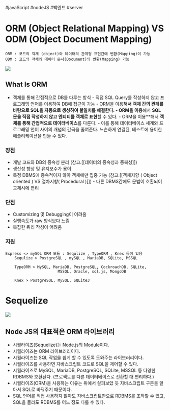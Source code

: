 #javaScript #nodeJS #백엔드 #server 

# ORM (Object Relational Mapping)  VS ODM (Object Document Mapping)
	ORM : 코드의 객체 (object)와 데이터의 관계형 표현간에 변환(Mapping)이 가능
	ODM : 코드의 객체와 데이터 문서(Document)의 변환(Mapping) 가능 
	
![](https://i.imgur.com/5IGKNhm.png)


## What Is ORM
- 객체를 통해 간접적으로 DB를 다루는 방식 
	  - 직접 SQL Query를 작성하지 않고 프로그래밍 언어를 이용하여 DB에 접근이 가능
	  - ORM을 이용**해서 객체 간의 관계를 바탕으로 **SQL을 자동으로 생성하여 불일치를 해결**한다.
	  - ORM을 이용**해서 **SQL 문을 직접 작성하지 않고** **엔티티를 객체로 표현**할 수 있다.
	  - ORM을 이용**해서 **객체를 통해 간접적으로 데이터베이스**를 다룬다.
	  - 이를 통해 데이터베이스 세계와 프로그래밍 언어 사이의 개념의 간극을 줄여준다.
	 느슨하게 연결된, 테스트에 용이한 애플리케이션을 만들 수 있다.
### 장점
- 개발 코드와 DB의 종속성 분리 (참고.[[데이터의 종속성과 중복성]])
- 생산성 향상 및 유지보수가 용이
- 특정 DBMS에 종속적이지 않아 객체에만 집중 가능 
  (참고.[[객체지향 ( Object oriented ) VS 절차지향( Procedural )]])
	  - 다른 DBMS간에도 문법이 호환되어 교체시에 편리

### 단점
- Customizing 및 Debugging이 어려움
- 실행속도가 raw 방식보다 느림
- 복잡한 쿼리 작성이 어려움

### 지원 
	Express <> mySQL ORM 모듈 : Sequlize , TypeORM , Knex 등이 있음
		Sequlize > PostgreSQL , mySQL , MariaDB, SQLite, MSSQL
		
		TypeORM > MySQL, MariaDB, PostgreSQL, CockroachDB, SQLite, 
						   MSSQL, Oracle, sql.js, MongoDB
		
		Knex > PostgreSQL, MySQL, SQLite3


# Sequelize

![](https://i.imgur.com/ztxwy8y.png)

## Node JS의 대표적은 ORM 라이브러리

-   시퀄라이즈(Sequelize)는 Node.js의 Module이다.
-   시퀄라이즈는 ORM 라이브러리이다.
-   시퀄라이즈는 SQL 작업을 쉽게 할 수 있도록 도와주는 라이브러리이다.
-   시퀄라이즈를 사용하면 자바스크립트 코드로 SQL을 제어할 수 있다.
-   시퀄라이즈로 MySQL, MariaDB, PostgreSQL, SQLite, MSSQL 등 다양한 RDBMS와 
		호환된다. (프로젝트를 다른 데이터베이스로 전환할 대 편리하다.)
-   시퀄라이즈(ORM)을 사용하는 이유는 위에서 살펴보았 듯 자바스크립트 구문을 알아서 
		SQL로 바꿔주기 때문이다.
-   SQL 언어를 직접 사용하지 않아도 자바스크립트만으로 RDBMS를 조작할 수 있고, 
	  SQL을 몰라도 RDBMS를 어느 정도 다룰 수 있다.

